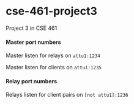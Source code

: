 # cse-461-project3
Project 3 in CSE 461

#### Master port numbers
Master listen for relays on `attu1:1234`

Master listen for clients on `attu1:1235`

#### Relay port numbers
Relays listen for client pairs on `[not attu1]:1236`
